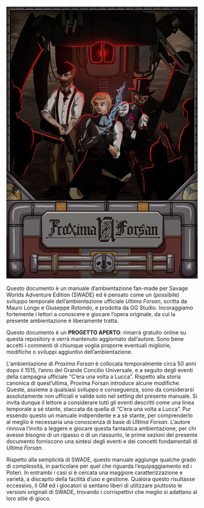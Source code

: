 ![Proxima Forsan](assets/ProximaForsanCover1.png)

Questo documento è un manuale d’ambientazione fan-made per Savage Worlds Adventure Edition (SWADE)
ed è pensato come un (possibile) sviluppo temporale dell’ambientazione ufficiale *Ultima Forsan*, scritta da
Mauro Longo e Giuseppe Rotondo, e prodotta da GG Studio. Incoraggiamo fortemente i lettori a conoscere e
giocare l’opera originale, da cui la presente ambientazione è liberamente tratta.

Questo documento è un **PROGETTO APERTO**: rimarrà gratuito online su questa repository e verrà
mantenuto aggiornato dall’autore. Sono bene accetti i commenti di chiunque voglia proporre eventuali
migliorie, modifiche o sviluppi aggiuntivi dell’ambientazione.

L’ambientazione di *Proxima Forsan* è collocata temporalmente circa 50 anni dopo il 1515, l’anno del Grande
Concilio Universale, e a seguito degli eventi della campagna ufficiale “C’era una volta a Lucca”. Rispetto alla
storia canonica di quest’ultima, Proxima Forsan introduce alcune modifiche. Queste, assieme a qualsiasi
sviluppo e conseguenza, sono da considerarsi assolutamente non ufficiali e valide solo nel setting del presente
manuale. Si invita dunque il lettore a considerare tutti gli eventi descritti come una linea temporale a sé stante,
staccata da quella di “C’era una volta a Lucca”.
Pur essendo questo un manuale indipendente e a sé stante, per comprenderlo al meglio è necessaria una
conoscenza di base di *Ultima Forsan*. L’autore rinnova l’invito a leggere e giocare questa fantastica
ambientazione; per chi avesse bisogno di un ripasso o di un riassunto, le prime sezioni del presente documento
forniscono una sintesi degli eventi e dei concetti fondamentali di *Ultima Forsan*.

Rispetto alla semplicità di SWADE, questo manuale aggiunge qualche grado di complessità, in particolare per
quel che riguarda l’equipaggiamento ed i Poteri. In entrambi i casi si è cercata una maggiore caratterizzazione e
varietà, a discapito della facilità d’uso e gestione. Qualora questo risultasse eccessivo, il GM ed i giocatori si
sentano liberi di utilizzare piuttosto le versioni originali di SWADE, trovando i corrispettivi che meglio si
adattano al loro stile di gioco.
